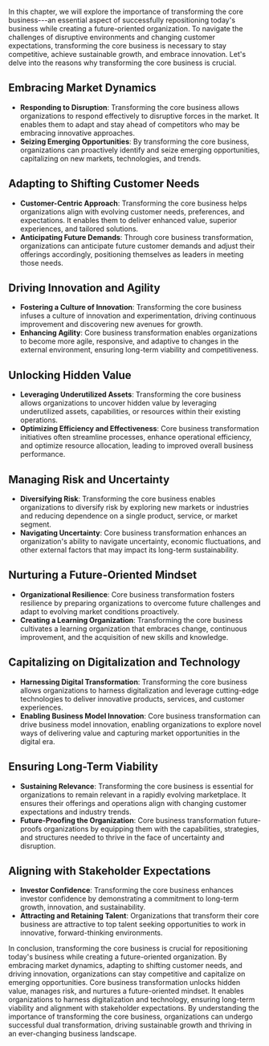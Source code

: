 
In this chapter, we will explore the importance of transforming the core business---an essential aspect of successfully repositioning today's business while creating a future-oriented organization. To navigate the challenges of disruptive environments and changing customer expectations, transforming the core business is necessary to stay competitive, achieve sustainable growth, and embrace innovation. Let's delve into the reasons why transforming the core business is crucial.

Embracing Market Dynamics
-------------------------

* **Responding to Disruption**: Transforming the core business allows organizations to respond effectively to disruptive forces in the market. It enables them to adapt and stay ahead of competitors who may be embracing innovative approaches.
* **Seizing Emerging Opportunities**: By transforming the core business, organizations can proactively identify and seize emerging opportunities, capitalizing on new markets, technologies, and trends.

Adapting to Shifting Customer Needs
-----------------------------------

* **Customer-Centric Approach**: Transforming the core business helps organizations align with evolving customer needs, preferences, and expectations. It enables them to deliver enhanced value, superior experiences, and tailored solutions.
* **Anticipating Future Demands**: Through core business transformation, organizations can anticipate future customer demands and adjust their offerings accordingly, positioning themselves as leaders in meeting those needs.

Driving Innovation and Agility
------------------------------

* **Fostering a Culture of Innovation**: Transforming the core business infuses a culture of innovation and experimentation, driving continuous improvement and discovering new avenues for growth.
* **Enhancing Agility**: Core business transformation enables organizations to become more agile, responsive, and adaptive to changes in the external environment, ensuring long-term viability and competitiveness.

Unlocking Hidden Value
----------------------

* **Leveraging Underutilized Assets**: Transforming the core business allows organizations to uncover hidden value by leveraging underutilized assets, capabilities, or resources within their existing operations.
* **Optimizing Efficiency and Effectiveness**: Core business transformation initiatives often streamline processes, enhance operational efficiency, and optimize resource allocation, leading to improved overall business performance.

Managing Risk and Uncertainty
-----------------------------

* **Diversifying Risk**: Transforming the core business enables organizations to diversify risk by exploring new markets or industries and reducing dependence on a single product, service, or market segment.
* **Navigating Uncertainty**: Core business transformation enhances an organization's ability to navigate uncertainty, economic fluctuations, and other external factors that may impact its long-term sustainability.

Nurturing a Future-Oriented Mindset
-----------------------------------

* **Organizational Resilience**: Core business transformation fosters resilience by preparing organizations to overcome future challenges and adapt to evolving market conditions proactively.
* **Creating a Learning Organization**: Transforming the core business cultivates a learning organization that embraces change, continuous improvement, and the acquisition of new skills and knowledge.

Capitalizing on Digitalization and Technology
---------------------------------------------

* **Harnessing Digital Transformation**: Transforming the core business allows organizations to harness digitalization and leverage cutting-edge technologies to deliver innovative products, services, and customer experiences.
* **Enabling Business Model Innovation**: Core business transformation can drive business model innovation, enabling organizations to explore novel ways of delivering value and capturing market opportunities in the digital era.

Ensuring Long-Term Viability
----------------------------

* **Sustaining Relevance**: Transforming the core business is essential for organizations to remain relevant in a rapidly evolving marketplace. It ensures their offerings and operations align with changing customer expectations and industry trends.
* **Future-Proofing the Organization**: Core business transformation future-proofs organizations by equipping them with the capabilities, strategies, and structures needed to thrive in the face of uncertainty and disruption.

Aligning with Stakeholder Expectations
--------------------------------------

* **Investor Confidence**: Transforming the core business enhances investor confidence by demonstrating a commitment to long-term growth, innovation, and sustainability.
* **Attracting and Retaining Talent**: Organizations that transform their core business are attractive to top talent seeking opportunities to work in innovative, forward-thinking environments.

In conclusion, transforming the core business is crucial for repositioning today's business while creating a future-oriented organization. By embracing market dynamics, adapting to shifting customer needs, and driving innovation, organizations can stay competitive and capitalize on emerging opportunities. Core business transformation unlocks hidden value, manages risk, and nurtures a future-oriented mindset. It enables organizations to harness digitalization and technology, ensuring long-term viability and alignment with stakeholder expectations. By understanding the importance of transforming the core business, organizations can undergo successful dual transformation, driving sustainable growth and thriving in an ever-changing business landscape.

